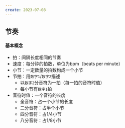 ```yaml
---
create: 2023-07-08
---
```

## 节奏

#### 基本概念

* 拍：间隔长度相同的节奏
* 速度：每分钟的拍数，单位为bpm（beats per minute）
* 小节：一定数量的拍数构成一个小节
* 节拍：用`数字1`/`数字2`描述
	* 以`数字2`分音符为一拍（每一拍的音符时值）
	* 每小节有`数字1`拍
* 音符时值：一个音符的长度
	* 全音符：占一个小节的长度
	* 二分音符：占半个小节
	* 四分音符：占1/4小节
	* 八分音符：占1/8小节

